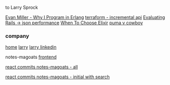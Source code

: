 to Larry Sprock

[Evan Miller - Why I Program in Erlang](https://www.evanmiller.org/why-i-program-in-erlang.html)
[terraform - incremental api](https://medium.com/@sugarpirate/rise-from-the-ashes-incremental-apis-with-phoenix-b08cd66bd142)
[Evaluating Rails -> json performance](https://robots.thoughtbot.com/how-to-evaluate-your-rails-json-api-for-performance-improvements)
[When To Choose Elixir](https://www.amberbit.com/blog/2015/12/22/when-choose-elixir-over-ruby-for-2016-projects/)
[puma v cowboy](https://littlelines.com/blog/2014/07/08/elixir-vs-ruby-showdown-phoenix-vs-rails)


### company
[home](https://surkus.com)
[larry](https://github.com/lardawge)
[larry linkedin](https://www.linkedin.com/in/larry-sprock-81725856/)


notes-magoats
[frontend](https://github.com/marka2g/notes-magoats/tree/master/frontend/notes-magoats/src)

[react commits notes-magoats - all](https://github.com/marka2g/notes-magoats/commits/master?after=6ce28292cb82ab1d34d71ee2e446a518a22a6811+34)


[react commits notes-magoats - initial with search](https://github.com/marka2g/notes-magoats/commit/d8ede81df774bf96fd0ce8a3063b5b738a1cdd85)


